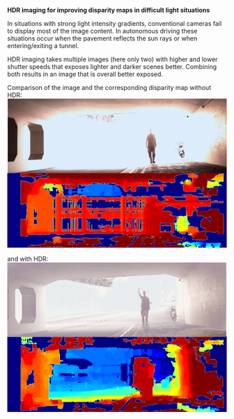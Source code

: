 **HDR imaging for improving disparity maps in difficult light situations**

In situations with strong light intensity gradients, conventional cameras fail to display most of the image content. In autonomous driving these situations occur when the pavement reflects the sun rays or when entering/exiting a tunnel.

HDR imaging takes multiple images (here only two) with higher and lower shutter speeds that exposes lighter and darker scenes better. Combining both results in an image that is overall better exposed.

Comparison of the image and the corresponding disparity map without HDR:
![no_hdr](https://github.com/domi20u/Projects/blob/master/HDR-Depth-Imaging/hdr_off.png)

and with HDR:<br/>
![with_hdr](https://github.com/domi20u/Projects/blob/master/HDR-Depth-Imaging/hdr_on.png)
